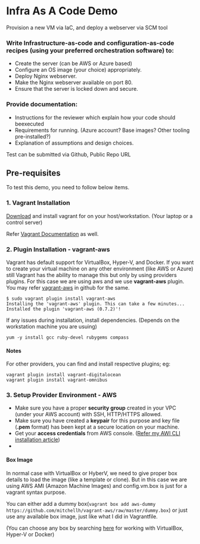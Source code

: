 # Infra As A Code Demo

Provision a new VM via IaC, and deploy a webserver
via SCM tool
### Write Infrastructure-as-code and configuration-as-code recipes (using your preferred orchestration software) to:
- Create the server (can be AWS or Azure based)
- Configure an OS image (your choice) appropriately.
- Deploy Nginx webserver.
- Make the Nginx webserver available on port 80.
- Ensure that the server is locked down and secure.

### Provide documentation:
- Instructions for the reviewer which explain how your code should beexecuted
- Requirements for running. (Azure account? Base images? Other tooling pre-installed?)
- Explanation of assumptions and design choices.

Test can be submitted via Github, Public Repo URL

## Pre-requisites
To test this demo, you need to follow below items.

### 1. Vagrant Installation
[Download](https://www.vagrantup.com/downloads.html) and install vagrant for on your host/workstation. (Your laptop or a control server)

Refer [Vagrant Documentation](https://www.vagrantup.com/docs/installation/) as well.

### 2. Plugin Installation - vagrant-aws
Vagrant has default support for VirtualBox, Hyper-V, and Docker. If you want to create your virtual machine on any other environment (like AWS or Azure) still Vagrant has the ability to manage this but only by using  providers plugins. For this case we are using aws and we use **vagrant-aws** plugin.
You may refer [vagrant-aws](https://github.com/mitchellh/vagrant-aws) in github for the same.

```
$ sudo vagrant plugin install vagrant-aws
Installing the 'vagrant-aws' plugin. This can take a few minutes...
Installed the plugin 'vagrant-aws (0.7.2)'!
```

If any issues during installation, install dependencies. (Depends on the workstation machine you are usuing)
```
yum -y install gcc ruby-devel rubygems compass
```

#### Notes
For other providers, you can find and install respective plugins; eg:
```
vagrant plugin install vagrant-digitalocean 
vagrant plugin install vagrant-omnibus
```

### 3. Setup Provider Environment - AWS
- Make sure you have a proper **security group** created in your VPC (under your AWS account) with SSH, HTTP/HTTPS allowed.
- Make sure you have created a **keypair** for this purpose and key file (**.pem** format) has been kept at a secure location on your machine.
- Get your **access credentials** from AWS console. ([Refer my AWI CLI installation article](https://www.techbeatly.com/2018/03/how-to-install-and-configure-aws-command-line-interface-cli.html/#how-to-get-aws-credentials))
- 

#### Box Image 
In normal case with VirtualBox or HyberV, we need to give proper box details to load the image (like a template or clone). But in this case we are using AWS AMI (Amazon Machine Images) and config.vm.box is just for a vagrant syntax purpose. 

You can either add a dummy box(``` vagrant box add aws-dummy https://github.com/mitchellh/vagrant-aws/raw/master/dummy.box ```) or just use any available box image, just like what I did in Vagrantfile.

(You can choose any box by searching [here](https://app.vagrantup.com/boxes/search?provider=aws) for working with VirtualBox, Hyper-V or Docker)
